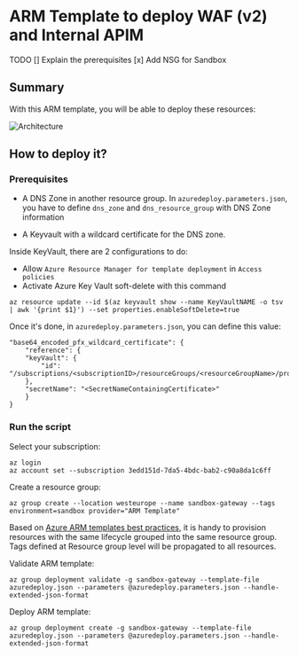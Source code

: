 # ARM Template to deploy WAF (v2) and Internal APIM

TODO
[] Explain the prerequisites
[x] Add NSG for Sandbox

## Summary
With this ARM template, you will be able to deploy these resources:

![Architecture](docs/archi-sandbox.png)


## How to deploy it?
### Prerequisites

* A DNS Zone in another resource group. In `azuredeploy.parameters.json`, you have to define `dns_zone` and `dns_resource_group` with DNS Zone information

* A Keyvault with a wildcard certificate for the DNS zone. 

Inside KeyVault, there are 2 configurations to do:
- Allow `Azure Resource Manager for template deployment` in `Access policies`
- Activate Azure Key Vault soft-delete with this command
```
az resource update --id $(az keyvault show --name KeyVaultNAME -o tsv | awk '{print $1}') --set properties.enableSoftDelete=true
```

Once it's done, in `azuredeploy.parameters.json`, you can define this value:
```
"base64_encoded_pfx_wildcard_certificate": {
    "reference": {
    "keyVault": {
        "id": "/subscriptions/<subscriptionID>/resourceGroups/<resourceGroupName>/providers/Microsoft.KeyVault/vaults/<KeyVaultName>"
    },
    "secretName": "<SecretNameContainingCertificate>"
    }
}
```

### Run the script
Select your subscription:
```
az login
az account set --subscription 3edd151d-7da5-4bdc-bab2-c90a8da1c6ff
````

Create a resource group:
```
az group create --location westeurope --name sandbox-gateway --tags environment=sandbox provider="ARM Template"
```
Based on [Azure ARM templates best practices](https://docs.microsoft.com/en-gb/archive/blogs/mvpawardprogram/azure-resource-manager), it is handy to provision resources with the same lifecycle grouped into the same resource group.
Tags defined at Resource group level will be propagated to all resources.

Validate ARM template:
```
az group deployment validate -g sandbox-gateway --template-file azuredeploy.json --parameters @azuredeploy.parameters.json --handle-extended-json-format
```

Deploy ARM template:
```
az group deployment create -g sandbox-gateway --template-file azuredeploy.json --parameters @azuredeploy.parameters.json --handle-extended-json-format
```